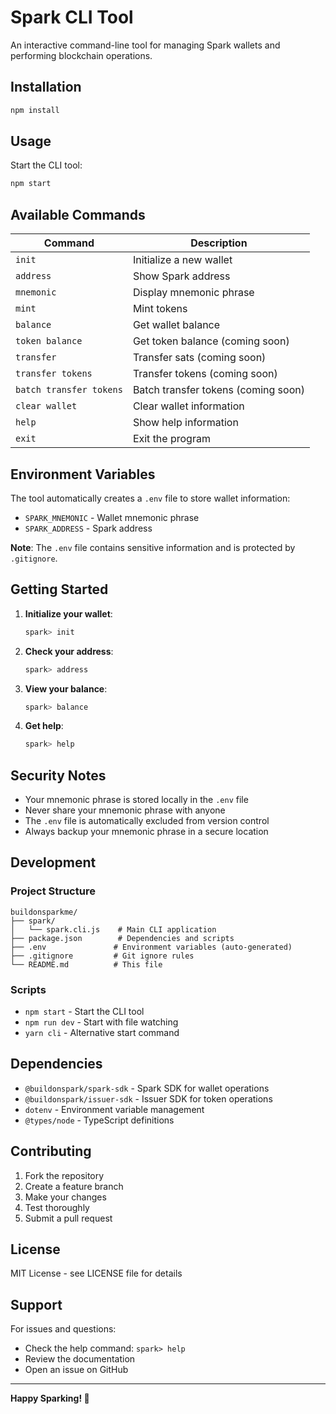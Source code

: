 # Spark CLI Tool

An interactive command-line tool for managing Spark wallets and performing blockchain operations.

## Installation

```bash
npm install
```

## Usage

Start the CLI tool:

```bash
npm start
```

## Available Commands

| Command | Description |
|---------|-------------|
| `init` | Initialize a new wallet |
| `address` | Show Spark address |
| `mnemonic` | Display mnemonic phrase |
| `mint` | Mint tokens |
| `balance` | Get wallet balance |
| `token balance` | Get token balance (coming soon) |
| `transfer` | Transfer sats (coming soon) |
| `transfer tokens` | Transfer tokens (coming soon) |
| `batch transfer tokens` | Batch transfer tokens (coming soon) |
| `clear wallet` | Clear wallet information |
| `help` | Show help information |
| `exit` | Exit the program |

## Environment Variables

The tool automatically creates a `.env` file to store wallet information:

- `SPARK_MNEMONIC` - Wallet mnemonic phrase
- `SPARK_ADDRESS` - Spark address

**Note**: The `.env` file contains sensitive information and is protected by `.gitignore`.

## Getting Started

1. **Initialize your wallet**:
   ```bash
   spark> init
   ```

2. **Check your address**:
   ```bash
   spark> address
   ```

3. **View your balance**:
   ```bash
   spark> balance
   ```

4. **Get help**:
   ```bash
   spark> help
   ```

## Security Notes

- Your mnemonic phrase is stored locally in the `.env` file
- Never share your mnemonic phrase with anyone
- The `.env` file is automatically excluded from version control
- Always backup your mnemonic phrase in a secure location

## Development

### Project Structure

```
buildonsparkme/
├── spark/
│   └── spark.cli.js    # Main CLI application
├── package.json        # Dependencies and scripts
├── .env               # Environment variables (auto-generated)
├── .gitignore         # Git ignore rules
└── README.md          # This file
```

### Scripts

- `npm start` - Start the CLI tool
- `npm run dev` - Start with file watching
- `yarn cli` - Alternative start command

## Dependencies

- `@buildonspark/spark-sdk` - Spark SDK for wallet operations
- `@buildonspark/issuer-sdk` - Issuer SDK for token operations
- `dotenv` - Environment variable management
- `@types/node` - TypeScript definitions

## Contributing

1. Fork the repository
2. Create a feature branch
3. Make your changes
4. Test thoroughly
5. Submit a pull request

## License

MIT License - see LICENSE file for details

## Support

For issues and questions:
- Check the help command: `spark> help`
- Review the documentation
- Open an issue on GitHub

---

**Happy Sparking! 🚀**
